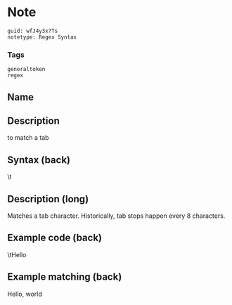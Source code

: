 # Note
```
guid: wfJ4y3x?Ts
notetype: Regex Syntax
```

### Tags
```
generaltoken
regex
```

## Name


## Description
to match a tab

## Syntax (back)
<div>\t</div>

## Description (long)
Matches a tab character. Historically, tab stops happen every 8 characters.

## Example code (back)
\tHello

## Example matching (back)
<span class="regexmatch">    Hello</span>, world
